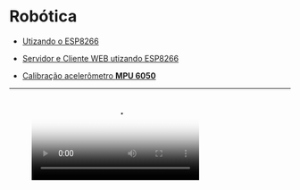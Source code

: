 # Robótica

* [Utizando o ESP8266](Documentos/ESP8266.pdf "Dados técnicos básicos para uso do ESP8266")

* [Servidor e Cliente WEB utizando ESP8266](ESP8266/Arduino%20IDE/WEB "Configuração e utilização WEB ESP8266 Arduino IDE")

* [Calibração acelerômetro **MPU 6050**](ESP8266/Arduino%20IDE/Acelerometro-Calibrar "Caçibração e utilização **MPU6050** Arduino IDE")

------
<!-- blank line -->
<figure class="video_container">
  <video controls="true" allowfullscreen="true" poster="path/to/poster_image.png">
    <source src="path/to/video.mp4" type="video/mp4">
    <source src="path/to/video.ogg" type="video/ogg">
    <source src="path/to/video.webm" type="video/webm">
  </video>
</figure>
<!-- blank line -->
    
